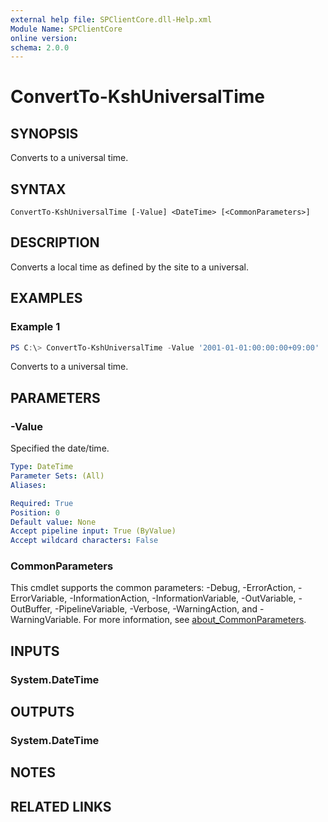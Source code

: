 ```yaml
---
external help file: SPClientCore.dll-Help.xml
Module Name: SPClientCore
online version:
schema: 2.0.0
---
```


# ConvertTo-KshUniversalTime

## SYNOPSIS
Converts to a universal time.

## SYNTAX

```
ConvertTo-KshUniversalTime [-Value] <DateTime> [<CommonParameters>]
```

## DESCRIPTION
Converts a local time as defined by the site to a universal.

## EXAMPLES

### Example 1
```powershell
PS C:\> ConvertTo-KshUniversalTime -Value '2001-01-01:00:00:00+09:00'
```

Converts to a universal time.

## PARAMETERS

### -Value
Specified the date/time.

```yaml
Type: DateTime
Parameter Sets: (All)
Aliases:

Required: True
Position: 0
Default value: None
Accept pipeline input: True (ByValue)
Accept wildcard characters: False
```

### CommonParameters
This cmdlet supports the common parameters: -Debug, -ErrorAction, -ErrorVariable, -InformationAction, -InformationVariable, -OutVariable, -OutBuffer, -PipelineVariable, -Verbose, -WarningAction, and -WarningVariable. For more information, see [about_CommonParameters](http://go.microsoft.com/fwlink/?LinkID=113216).

## INPUTS

### System.DateTime

## OUTPUTS

### System.DateTime

## NOTES

## RELATED LINKS
